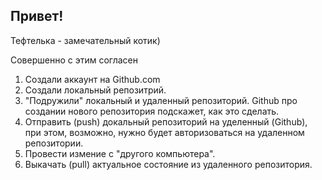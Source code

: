## Привет!

Тефтелька - замечательный котик)

Совершенно с этим согласен

1. Создали аккаунт на Github.com
2. Создали локальный репозитрий.
3. "Подружили" локальный и удаленный репозиторий. Github про создании нового репозитория подскажет, как это сделать.
4. Отправить (push) докальный репозиторий на уделенный (Github), при этом, возможно, нужно будет авторизоваться на удаленном репозитории.
5. Провести измение с "другого компьютера".
6. Выкачать (pull) актуальное состояние из удаленного репозитория.